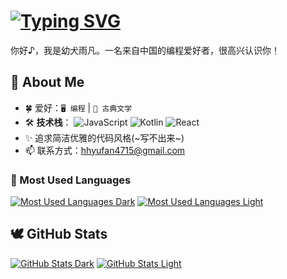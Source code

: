 # [![Typing SVG](https://readme-typing-svg.demolab.com/?font=Fira+Code&color=ff0000&lines=Hi(｡･ω･)ﾉﾞ,+I'm+hhyufan)](https://git.io/typing-svg)




你好♪，我是幼犬雨凡。一名来自中国的编程爱好者，很高兴认识你！

## 🌈 About Me

- 🍀 爱好：`🖥️ 编程` | `📜 古典文学`
- 🛠️ **技术栈**：
  ![JavaScript](https://img.shields.io/badge/JavaScript-323330.svg?logo=javascript&logoColor=F7DF1E)
  ![Kotlin](https://img.shields.io/badge/Kotlin-0095D5.svg?logo=kotlin&logoColor=white)
  ![React](https://img.shields.io/badge/React-20232a.svg?logo=react&logoColor=61DAFB)
- ✨ 追求简洁优雅的代码风格(~写不出来~)
- 📫 联系方式：hhyufan4715@gmail.com

### 🚀 Most Used Languages
[![Most Used Languages Dark](https://github-readme-stats.vercel.app/api/top-langs?username=hhyufan&layout=compact&langs_count=10&size_weight=0.5&count_weight=0.5&hide_title=true&theme=dracula#gh-dark-mode-only)](https://github.com/hhyufan#gh-dark-mode-only)
[![Most Used Languages Light](https://github-readme-stats.vercel.app/api/top-langs?username=hhyufan&layout=compact&langs_count=8&size_weight=0.5&count_weight=0.5&hide_title=true&theme=shadow_blue#gh-light-mode-only)](https://github.com/hhyufan#gh-light-mode-only)
## 🕊️ GitHub Stats
[![GitHub Stats Dark](https://github-readme-stats.vercel.app/api?username=hhyufan&show_icons=truehide_title=true&theme=dracula#gh-dark-mode-only)](https://github.com/hhyufan#gh-dark-mode-only)
[![GitHub Stats Light](https://github-readme-stats.vercel.app/api?username=hhyufan&show_icons=true&hide_title=true&theme=shadow_blue#gh-light-mode-only)](https://github.com/hhyufan#gh-light-mode-only)
